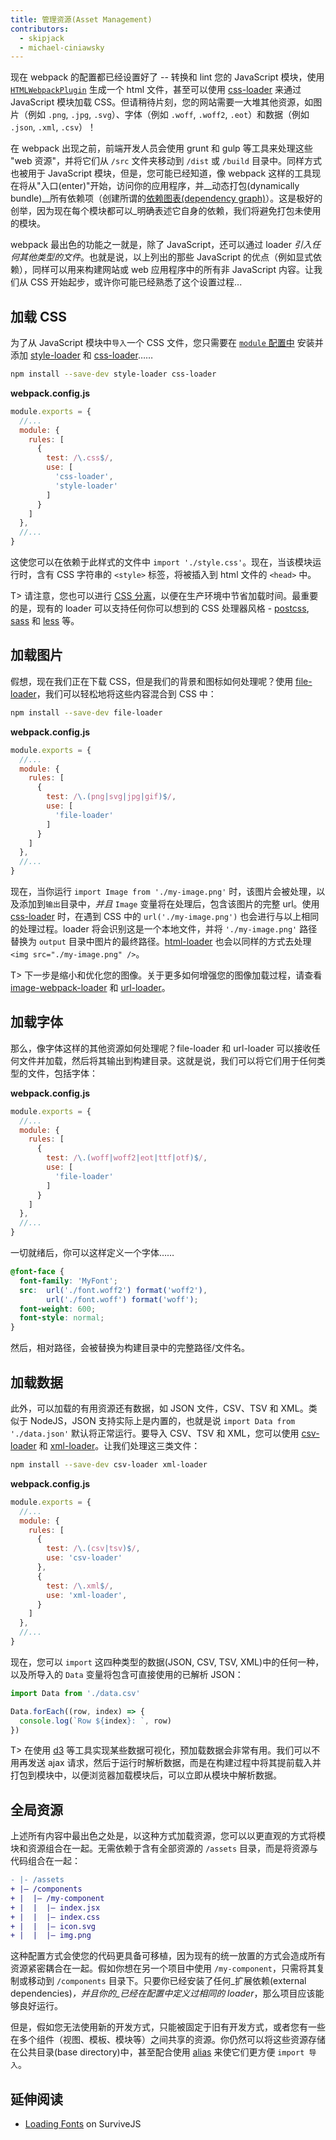 ```yaml
---
title: 管理资源(Asset Management)
contributors:
  - skipjack
  - michael-ciniawsky
---
```


现在 webpack 的配置都已经设置好了 -- 转换和 lint 您的 JavaScript 模块，使用 [`HTMLWebpackPlugin`](/plugins/html-webpack-plugin) 生成一个 html 文件，甚至可以使用 [css-loader](/loaders/css-loader) 来通过 JavaScript 模块加载 CSS。但请稍待片刻，您的网站需要一大堆其他资源，如图片（例如 `.png`, `.jpg`, `.svg`）、字体（例如 `.woff`, `.woff2`, `.eot`）和数据（例如 `.json`, `.xml`, `.csv`）！

在 webpack 出现之前，前端开发人员会使用 grunt 和 gulp 等工具来处理这些 "web 资源"，并将它们从 `/src` 文件夹移动到 `/dist` 或 `/build` 目录中。同样方式也被用于 JavaScript 模块，但是，您可能已经知道，像 webpack 这样的工具现在将从"入口(enter)"开始，访问你的应用程序，并__动态打包(dynamically bundle)__所有依赖项（创建所谓的[依赖图表(dependency graph)](/concepts/dependency-graph)）。这是极好的创举，因为现在每个模块都可以_明确表述它自身的依赖，我们将避免打包未使用的模块。

webpack 最出色的功能之一就是，除了 JavaScript，还可以通过 loader _引入任何其他类型的文件_。也就是说，以上列出的那些 JavaScript 的优点（例如显式依赖），同样可以用来构建网站或 web 应用程序中的所有非 JavaScript 内容。让我们从 CSS 开始起步，或许你可能已经熟悉了这个设置过程...


## 加载 CSS

为了从 JavaScript 模块中`导入`一个 CSS 文件，您只需要在 [`module` 配置中](/configuration/module) 安装并添加 [style-loader](/loaders/style-loader) 和 [css-loader](/loaders/css-loader)……

``` bash
npm install --save-dev style-loader css-loader
```

__webpack.config.js__

``` js
module.exports = {
  //...
  module: {
    rules: [
      {
        test: /\.css$/,
        use: [
          'css-loader',
          'style-loader'
        ]
      }
    ]
  },
  //...
}
```

这使您可以在依赖于此样式的文件中 `import './style.css'`。现在，当该模块运行时，含有 CSS 字符串的 `<style>` 标签，将被插入到 html 文件的 `<head>` 中。

T> 请注意，您也可以进行 [CSS 分离](/guides/code-splitting-css)，以便在生产环境中节省加载时间。最重要的是，现有的 loader 可以支持任何你可以想到的 CSS 处理器风格 - [postcss](/loaders/postcss-loader), [sass](/loaders/sass-loader) 和 [less](/loaders/less-loader) 等。


## 加载图片

假想，现在我们正在下载 CSS，但是我们的背景和图标如何处理呢？使用 [file-loader](/loaders/file-loader)，我们可以轻松地将这些内容混合到 CSS 中：

``` bash
npm install --save-dev file-loader
```

__webpack.config.js__

``` js
module.exports = {
  //...
  module: {
    rules: [
      {
        test: /\.(png|svg|jpg|gif)$/,
        use: [
          'file-loader'
        ]
      }
    ]
  },
  //...
}
```

现在，当你运行 `import Image from './my-image.png'` 时，该图片会被处理，以及添加到`输出`目录中，_并且_ `Image` 变量将在处理后，包含该图片的完整 url。使用 [css-loader](/loaders/css-loader) 时，在遇到 CSS 中的 `url('./my-image.png')` 也会进行与以上相同的处理过程。loader 将会识别这是一个本地文件，并将 `'./my-image.png'` 路径替换为 `output` 目录中图片的最终路径。[html-loader](/loaders/html-loader) 也会以同样的方式去处理 `<img src="./my-image.png" />`。

T> 下一步是缩小和优化您的图像。关于更多如何增强您的图像加载过程，请查看 [image-webpack-loader](https://github.com/tcoopman/image-webpack-loader) 和 [url-loader](/loaders/url-loader)。


## 加载字体

那么，像字体这样的其他资源如何处理呢？file-loader 和 url-loader 可以接收任何文件并加载，然后将其输出到构建目录。这就是说，我们可以将它们用于任何类型的文件，包括字体：

__webpack.config.js__

``` js
module.exports = {
  //...
  module: {
    rules: [
      {
        test: /\.(woff|woff2|eot|ttf|otf)$/,
        use: [
          'file-loader'
        ]
      }
    ]
  },
  //...
}
```

一切就绪后，你可以这样定义一个字体……

``` css
@font-face {
  font-family: 'MyFont';
  src:  url('./font.woff2') format('woff2'),
        url('./font.woff') format('woff');
  font-weight: 600;
  font-style: normal;
}
```

然后，相对路径，会被替换为构建目录中的完整路径/文件名。


## 加载数据

此外，可以加载的有用资源还有数据，如 JSON 文件，CSV、TSV 和 XML。类似于 NodeJS，JSON 支持实际上是内置的，也就是说 `import Data from './data.json'` 默认将正常运行。要导入 CSV、TSV 和 XML，您可以使用 [csv-loader](https://github.com/theplatapi/csv-loader) 和 [xml-loader](https://github.com/gisikw/xml-loader)。让我们处理这三类文件：

``` bash
npm install --save-dev csv-loader xml-loader
```

__webpack.config.js__

``` js
module.exports = {
  //...
  module: {
    rules: [
      {
        test: /\.(csv|tsv)$/,
        use: 'csv-loader'
      },
      {
        test: /\.xml$/,
        use: 'xml-loader',
      }
    ]
  },
  //...
}
```

现在，您可以 `import` 这四种类型的数据(JSON, CSV, TSV, XML)中的任何一种，以及所导入的 `Data` 变量将包含可直接使用的已解析 JSON：

``` js
import Data from './data.csv'

Data.forEach((row, index) => {
  console.log(`Row ${index}: `, row)
})
```

T> 在使用 [d3](https://github.com/d3) 等工具实现某些数据可视化，预加载数据会非常有用。我们可以不用再发送 ajax 请求，然后于运行时解析数据，而是在构建过程中将其提前载入并打包到模块中，以便浏览器加载模块后，可以立即从模块中解析数据。


## 全局资源

上述所有内容中最出色之处是，以这种方式加载资源，您可以以更直观的方式将模块和资源组合在一起。无需依赖于含有全部资源的 `/assets` 目录，而是将资源与代码组合在一起：

``` diff
- |- /assets
+ |– /components
+ |  |– /my-component
+ |  |  |– index.jsx
+ |  |  |– index.css
+ |  |  |– icon.svg
+ |  |  |– img.png
```

这种配置方式会使您的代码更具备可移植，因为现有的统一放置的方式会造成所有资源紧密耦合在一起。假如你想在另一个项目中使用  `/my-component`，只需将其复制或移动到 `/components` 目录下。只要你已经安装了任何_扩展依赖(external dependencies)_，并且你的_已经在配置中定义过相同的 loader_，那么项目应该能够良好运行。

但是，假如您无法使用新的开发方式，只能被固定于旧有开发方式，或者您有一些在多个组件（视图、模板、模块等）之间共享的资源。你仍然可以将这些资源存储在公共目录(base directory)中，甚至配合使用 [alias](/configuration/resolve#resolve-alias) 来使它们更方便 `import 导入`。


## 延伸阅读

- [Loading Fonts](https://survivejs.com/webpack/loading/fonts/) on SurviveJS
